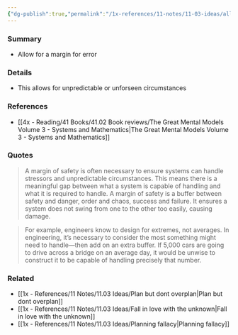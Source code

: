 ```yaml
---
{"dg-publish":true,"permalink":"/1x-references/11-notes/11-03-ideas/allow-for-a-margin-for-error/","title":"Allow for a margin for error","created":"2025-05-08T11:23:07.534+03:00","updated":"2025-05-08T18:00:26.137+03:00"}
---
```



### Summary
- Allow for a margin for error

### Details
- This allows for unpredictable or unforseen circumstances

### References
- [[4x - Reading/41 Books/41.02 Book reviews/The Great Mental Models Volume 3 - Systems and Mathematics\|The Great Mental Models Volume 3 - Systems and Mathematics]]

### Quotes
> A margin of safety is often necessary to ensure systems can handle stressors and unpredictable circumstances. This means there is a meaningful gap between what a system is capable of handling and what it is required to handle. A margin of safety is a buffer between safety and danger, order and chaos, success and failure. It ensures a system does not swing from one to the other too easily, causing damage.

> For example, engineers know to design for extremes, not averages. In engineering, it’s necessary to consider the most something might need to handle—then add on an extra buffer. If 5,000 cars are going to drive across a bridge on an average day, it would be unwise to construct it to be capable of handling precisely that number.

### Related
- [[1x - References/11 Notes/11.03 Ideas/Plan but dont overplan\|Plan but dont overplan]]
- [[1x - References/11 Notes/11.03 Ideas/Fall in love with the unknown\|Fall in love with the unknown]]
- [[1x - References/11 Notes/11.03 Ideas/Planning fallacy\|Planning fallacy]]